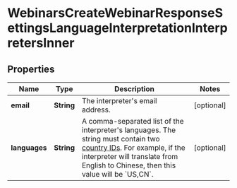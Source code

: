 

# WebinarsCreateWebinarResponseSettingsLanguageInterpretationInterpretersInner


## Properties

| Name | Type | Description | Notes |
|------------ | ------------- | ------------- | -------------|
|**email** | **String** | The interpreter&#39;s email address. |  [optional] |
|**languages** | **String** | A comma-separated list of the interpreter&#39;s languages. The string must contain two [country IDs](https://developers.zoom.us/docs/api/rest/other-references/abbreviation-lists/#countries).   For example, if the interpreter will translate from English to Chinese, then this value will be &#x60;US,CN&#x60;. |  [optional] |



